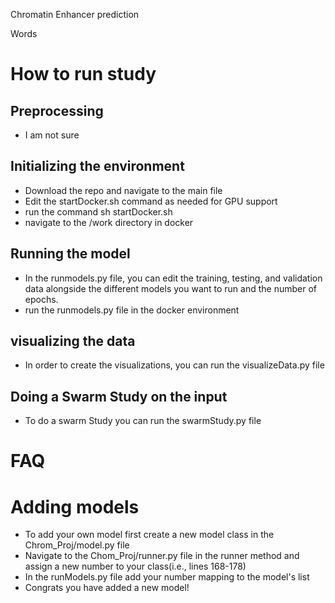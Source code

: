 Chromatin Enhancer prediction

Words

# How to run study

## Preprocessing
* I am not sure

## Initializing the environment
* Download the repo and navigate to the main file
* Edit the startDocker.sh command as needed for GPU support
* run the command sh startDocker.sh
* navigate to the /work directory in docker


## Running the model
* In the runmodels.py file, you can edit the training, testing, and validation data alongside the different models you want to run and the number of epochs.
* run the runmodels.py file in the docker environment

## visualizing the data
* In order to create the visualizations, you can run the visualizeData.py file

## Doing a Swarm Study on the input
* To do a swarm Study you can run the swarmStudy.py file

# FAQ

# Adding models
* To add your own model first create a new model class in the Chrom_Proj/model.py file
* Navigate to the Chom_Proj/runner.py file in the runner method and assign a new number to your class(i.e., lines 168-178) 
* In the runModels.py file add your number mapping to the model's list
* Congrats you have added a new model!
